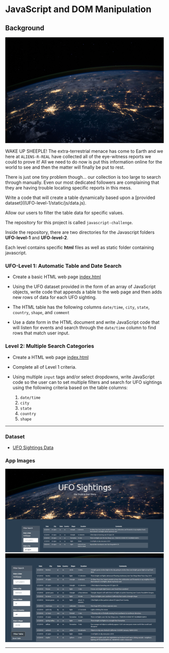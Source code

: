 # JavaScript and DOM Manipulation

## Background

![UFO_Image](UFO-level-2/static/images/nasa.jpg)


WAKE UP SHEEPLE! The extra-terrestrial menace has come to Earth and we here at `ALIENS-R-REAL` have collected all of the eye-witness reports we could to prove it! All we need to do now is put this information online for the world to see and then the matter will finally be put to rest.

There is just one tiny problem though... our collection is too large to search through manually. Even our most dedicated followers are complaining that they are having trouble locating specific reports in this mess.

Write a code that will create a table dynamically based upon a [provided dataset]((UFO-level-1/static/js/data.js).  

Allow our users to filter the table data for specific values. 

The repository for this project is called `javascript-challenge`. 

Inside the repository, there are two directories for the Javascript folders **UFO-level-1** and **UFO-level-2**.

Each level contains specific **html** files as well as static folder containing javascript. 


### UFO-Level 1: Automatic Table and Date Search

* Create a basic HTML web page [index.html](UFO-level-1/index.html) 

* Using the UFO dataset provided in the form of an array of JavaScript objects, write code that appends a table to the web page and then adds new rows of data for each UFO sighting.

* The HTML table has the following columns `date/time`, `city`, `state`, `country`, `shape`, and `comment` 

* Use a date form in the HTML document and write JavaScript code that will listen for events and search through the `date/time` column to find rows that match user input.

### Level 2: Multiple Search Categories 

* Create a HTML web page [index.html](UFO-level-2/index.html) 

* Complete all of Level 1 criteria.

* Using multiple `input` tags and/or select dropdowns, write JavaScript code so the user can to set multiple filters and search for UFO sightings using the following criteria based on the table columns:

  1. `date/time`
  2. `city`
  3. `state`
  4. `country`
  5. `shape`

- - -

### Dataset

* [UFO Sightings Data](UFO-level-2/static/js/data.js)

### App Images


![App_Img](UFO-level-2/static/images/App_UFO_Level-2.PNG)
![App_Table_and_Filters](UFO-level-2/static/images/App_UFO_Level-2_a.PNG)


- - -
